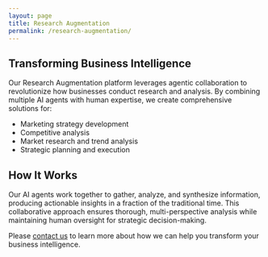 ```yaml
---
layout: page
title: Research Augmentation
permalink: /research-augmentation/
---
```


## Transforming Business Intelligence
Our Research Augmentation platform leverages agentic collaboration to revolutionize how businesses conduct research and analysis. By combining multiple AI agents with human expertise, we create comprehensive solutions for:

- Marketing strategy development
- Competitive analysis
- Market research and trend analysis
- Strategic planning and execution

## How It Works
Our AI agents work together to gather, analyze, and synthesize information, producing actionable insights in a fraction of the traditional time. This collaborative approach ensures thorough, multi-perspective analysis while maintaining human oversight for strategic decision-making.

Please [contact us](/contact/) to learn more about how we can help you transform your business intelligence.
